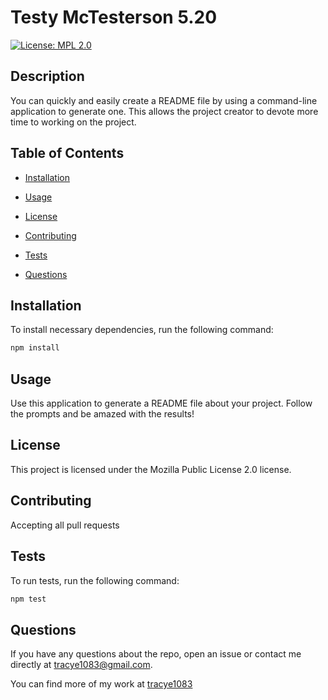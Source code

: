 # Testy McTesterson 5.20

[![License: MPL 2.0](https://img.shields.io/badge/License-MPL%202.0-brightgreen.svg)](https://opensource.org/licenses/MPL-2.0)

## Description

You can quickly and easily create a README file by using a command-line application to generate one. This allows the project creator to devote more time to working on the project.

## Table of Contents

* [Installation](#installation)

* [Usage](#usage)

* [License](#license)

* [Contributing](#contributing)

* [Tests](#tests)

* [Questions](#questions)

## Installation

To install necessary dependencies, run the following command:

~~~javascript
npm install
~~~

## Usage

Use this application to generate a README file about your project. Follow the prompts and be amazed with the results!

## License

This project is licensed under the Mozilla Public License 2.0 license.

## Contributing

Accepting all pull requests

## Tests

To run tests, run the following command:

~~~javascript
npm test
~~~

## Questions

If you have any questions about the repo, open an issue or contact me directly at <tracye1083@gmail.com>. 

You can find more of my work at [tracye1083](https://www.github.com/tracye1083)
